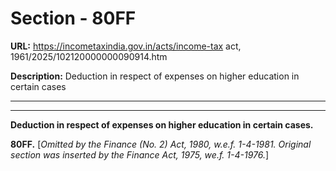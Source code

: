 # Section - 80FF

**URL:** https://incometaxindia.gov.in/acts/income-tax act, 1961/2025/102120000000090914.htm

**Description:** Deduction in respect of expenses on higher education in certain cases

---

****

**Deduction in respect of expenses on higher education in certain cases.**

**80FF.** [_Omitted by the Finance (No. 2) Act, 1980, w.e.f. 1-4-1981. Original section was inserted by the Finance Act, 1975, we.f. 1-4-1976._]